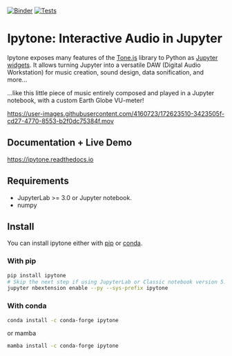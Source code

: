 [![Binder](https://mybinder.org/badge_logo.svg)](https://mybinder.org/v2/gh/benbovy/ipytone/master?urlpath=lab%2Ftree%2Fexamples)
[![Tests](https://github.com/benbovy/ipytone/workflows/Test/badge.svg)](https://github.com/benbovy/ipytone/actions)

# Ipytone: Interactive Audio in Jupyter

Ipytone exposes many features of the [Tone.js](https://tonejs.github.io) library
to Python as [Jupyter widgets](https://ipywidgets.readthedocs.io). It allows
turning Jupyter into a versatile DAW (Digital Audio Workstation) for music
creation, sound design, data sonification, and more...

...like this little piece of music entirely composed and played in a Jupyter notebook,
with a custom Earth Globe VU-meter!

https://user-images.githubusercontent.com/4160723/172623510-3423505f-cd27-4770-8553-b2f0dc75384f.mov

## Documentation + Live Demo

https://ipytone.readthedocs.io

## Requirements

* JupyterLab >= 3.0 or Jupyter notebook.
* numpy

## Install

You can install ipytone either with [pip](#with-pip) or [conda](#with-conda).

### With pip

```sh
pip install ipytone
# Skip the next step if using JupyterLab or Classic notebook version 5.3 and above
jupyter nbextension enable --py --sys-prefix ipytone
```

### With conda

```sh
conda install -c conda-forge ipytone
```

or mamba


```sh
mamba install -c conda-forge ipytone
```
